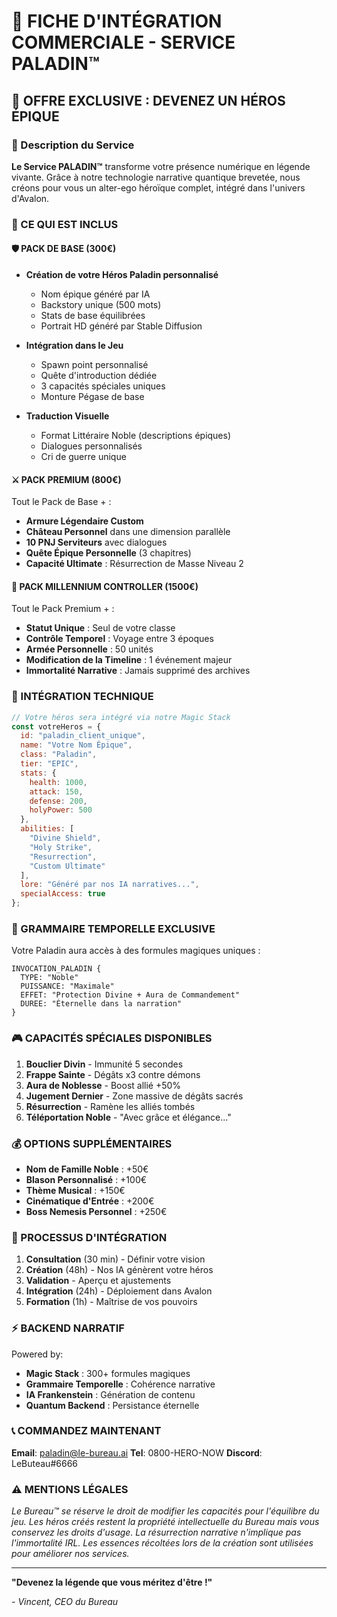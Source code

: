 # 💼 FICHE D'INTÉGRATION COMMERCIALE - SERVICE PALADIN™

## 🎯 OFFRE EXCLUSIVE : DEVENEZ UN HÉROS ÉPIQUE

### 📝 Description du Service

**Le Service PALADIN™** transforme votre présence numérique en légende vivante. Grâce à notre technologie narrative quantique brevetée, nous créons pour vous un alter-ego héroïque complet, intégré dans l'univers d'Avalon.

### 💎 CE QUI EST INCLUS

#### 🛡️ PACK DE BASE (300€)
- **Création de votre Héros Paladin personnalisé**
  - Nom épique généré par IA
  - Backstory unique (500 mots)
  - Stats de base équilibrées
  - Portrait HD généré par Stable Diffusion

- **Intégration dans le Jeu**
  - Spawn point personnalisé
  - Quête d'introduction dédiée
  - 3 capacités spéciales uniques
  - Monture Pégase de base

- **Traduction Visuelle**
  - Format Littéraire Noble (descriptions épiques)
  - Dialogues personnalisés
  - Cri de guerre unique

#### ⚔️ PACK PREMIUM (800€)
Tout le Pack de Base + :
- **Armure Légendaire Custom**
- **Château Personnel** dans une dimension parallèle
- **10 PNJ Serviteurs** avec dialogues
- **Quête Épique Personnelle** (3 chapitres)
- **Capacité Ultimate** : Résurrection de Masse Niveau 2

#### 👑 PACK MILLENNIUM CONTROLLER (1500€)
Tout le Pack Premium + :
- **Statut Unique** : Seul de votre classe
- **Contrôle Temporel** : Voyage entre 3 époques
- **Armée Personnelle** : 50 unités
- **Modification de la Timeline** : 1 événement majeur
- **Immortalité Narrative** : Jamais supprimé des archives

### 🔧 INTÉGRATION TECHNIQUE

```javascript
// Votre héros sera intégré via notre Magic Stack
const votreHeros = {
  id: "paladin_client_unique",
  name: "Votre Nom Épique",
  class: "Paladin",
  tier: "EPIC",
  stats: {
    health: 1000,
    attack: 150,
    defense: 200,
    holyPower: 500
  },
  abilities: [
    "Divine Shield",
    "Holy Strike",
    "Resurrection",
    "Custom Ultimate"
  ],
  lore: "Généré par nos IA narratives...",
  specialAccess: true
};
```

### 📜 GRAMMAIRE TEMPORELLE EXCLUSIVE

Votre Paladin aura accès à des formules magiques uniques :

```
INVOCATION_PALADIN {
  TYPE: "Noble"
  PUISSANCE: "Maximale"
  EFFET: "Protection Divine + Aura de Commandement"
  DUREE: "Éternelle dans la narration"
}
```

### 🎮 CAPACITÉS SPÉCIALES DISPONIBLES

1. **Bouclier Divin** - Immunité 5 secondes
2. **Frappe Sainte** - Dégâts x3 contre démons
3. **Aura de Noblesse** - Boost allié +50%
4. **Jugement Dernier** - Zone massive de dégâts sacrés
5. **Résurrection** - Ramène les alliés tombés
6. **Téléportation Noble** - "Avec grâce et élégance..."

### 💰 OPTIONS SUPPLÉMENTAIRES

- **Nom de Famille Noble** : +50€
- **Blason Personnalisé** : +100€
- **Thème Musical** : +150€
- **Cinématique d'Entrée** : +200€
- **Boss Nemesis Personnel** : +250€

### 🚀 PROCESSUS D'INTÉGRATION

1. **Consultation** (30 min) - Définir votre vision
2. **Création** (48h) - Nos IA génèrent votre héros
3. **Validation** - Aperçu et ajustements
4. **Intégration** (24h) - Déploiement dans Avalon
5. **Formation** (1h) - Maîtrise de vos pouvoirs

### ⚡ BACKEND NARRATIF

Powered by:
- **Magic Stack** : 300+ formules magiques
- **Grammaire Temporelle** : Cohérence narrative
- **IA Frankenstein** : Génération de contenu
- **Quantum Backend** : Persistance éternelle

### 📞 COMMANDEZ MAINTENANT

**Email**: paladin@le-bureau.ai
**Tel**: 0800-HERO-NOW
**Discord**: LeButeau#6666

### ⚠️ MENTIONS LÉGALES

*Le Bureau™ se réserve le droit de modifier les capacités pour l'équilibre du jeu. Les héros créés restent la propriété intellectuelle du Bureau mais vous conservez les droits d'usage. La résurrection narrative n'implique pas l'immortalité IRL. Les essences récoltées lors de la création sont utilisées pour améliorer nos services.*

---

**"Devenez la légende que vous méritez d'être !"**

*- Vincent, CEO du Bureau*